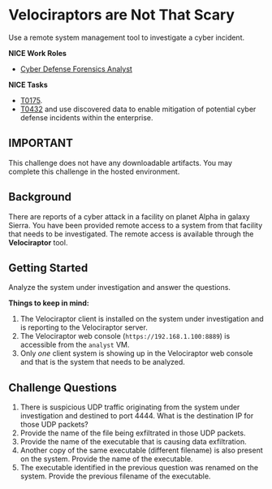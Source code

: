 # Velociraptors are Not That Scary

Use a remote system management tool to investigate a cyber incident. 

**NICE Work Roles** 
- [Cyber Defense Forensics Analyst](https://niccs.cisa.gov/workforce-development/nice-framework)

**NICE Tasks**
- [T0175](https://niccs.cisa.gov/workforce-development/nice-framework).
- [T0432](https://niccs.cisa.gov/workforce-development/nice-framework) and use discovered data to enable mitigation of potential cyber defense incidents within the enterprise.

## IMPORTANT
This challenge does not have any downloadable artifacts. You may complete this challenge in the hosted environment.

## Background

There are reports of a cyber attack in a facility on planet Alpha in galaxy Sierra. You have been provided remote access to a system from that facility that needs to be investigated. The remote access is available through the **Velociraptor** tool.

## Getting Started

Analyze the system under investigation and answer the questions.

**Things to keep in mind:**

1. The Velociraptor client is installed on the system under investigation and is reporting to the Velociraptor server.
2. The Velociraptor web console (`https://192.168.1.100:8889`) is accessible from the `analyst` VM. 
3. Only *one* client system is showing up in the Velociraptor web console and that is the system that needs to be analyzed.

## Challenge Questions

1. There is suspicious UDP traffic originating from the system under investigation and destined to port 4444. What is the destination IP for those UDP packets?
2. Provide the name of the file being exfiltrated in those UDP packets.
3. Provide the name of the executable that is causing data exfiltration.
4. Another copy of the same executable (different filename) is also present on the system. Provide the name of the executable. 
5. The executable identified in the previous question was renamed on the system. Provide the previous filename of the executable.
